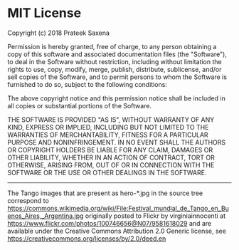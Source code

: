 # MIT License

Copyright (c) 2018 Prateek Saxena

Permission is hereby granted, free of charge, to any person obtaining a copy
of this software and associated documentation files (the "Software"), to deal
in the Software without restriction, including without limitation the rights
to use, copy, modify, merge, publish, distribute, sublicense, and/or sell
copies of the Software, and to permit persons to whom the Software is
furnished to do so, subject to the following conditions:

The above copyright notice and this permission notice shall be included in all
copies or substantial portions of the Software.

THE SOFTWARE IS PROVIDED "AS IS", WITHOUT WARRANTY OF ANY KIND, EXPRESS OR
IMPLIED, INCLUDING BUT NOT LIMITED TO THE WARRANTIES OF MERCHANTABILITY,
FITNESS FOR A PARTICULAR PURPOSE AND NONINFRINGEMENT. IN NO EVENT SHALL THE
AUTHORS OR COPYRIGHT HOLDERS BE LIABLE FOR ANY CLAIM, DAMAGES OR OTHER
LIABILITY, WHETHER IN AN ACTION OF CONTRACT, TORT OR OTHERWISE, ARISING FROM,
OUT OF OR IN CONNECTION WITH THE SOFTWARE OR THE USE OR OTHER DEALINGS IN THE
SOFTWARE.

---------------------------------------

The Tango images that are present as hero-*.jpg in the source tree correspond to
https://commons.wikimedia.org/wiki/File:Festival_mundial_de_Tango_en_Buenos_Aires,_Argentina.jpg
originally posted to Flickr by virginiainnocenti at https://www.flickr.com/photos/100746656@N07/9581618029
and are available under the Creative Commons Attribution 2.0 Generic license, see
https://creativecommons.org/licenses/by/2.0/deed.en
